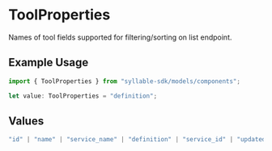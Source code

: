 # ToolProperties

Names of tool fields supported for filtering/sorting on list endpoint.

## Example Usage

```typescript
import { ToolProperties } from "syllable-sdk/models/components";

let value: ToolProperties = "definition";
```

## Values

```typescript
"id" | "name" | "service_name" | "definition" | "service_id" | "updated_at" | "last_updated_by"
```